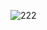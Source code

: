 ![222](https://user-images.githubusercontent.com/48587331/145453739-98fd7a4a-5399-40cb-a214-e146764b14d2.jpg)
